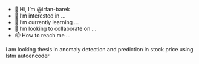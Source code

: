 - 👋 Hi, I’m @irfan-barek
- 👀 I’m interested in ...
- 🌱 I’m currently learning ...
- 💞️ I’m looking to collaborate on ...
- 📫 How to reach me ...

<!---
irfan-barek/irfan-barek is a ✨ special ✨ repository because its `README.md` (this file) appears on your GitHub profile.
You can click the Preview link to take a look at your changes.
--->i am looking thesis in anomaly detection and prediction in stock price using lstm autoencoder

